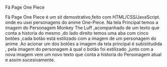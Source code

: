 Fã Page One Piece

Fã Page One Piece é um  sit demostrativo,feito com HTML/CSS/JavaScript.
onde eu usei personagens do anime One-Piece.
Na tela Principal temos a imagem do Personagem Monkey The Luff ,acompanhado de um texto que 
conta a historia do mesmo ,do lado direito temos uma aba com cinco botões ,cada botão está estilizado com
a imagem de um personagem do anime .Ao acionar um dos botões a imagem da tela principal é subistitudida ,
pela imagem do personagem à qual o botão foi estilizado ,junto com a nova imagem vem um novo texto que conta a historia do 
Personagem atual e assim sucesivamente.


